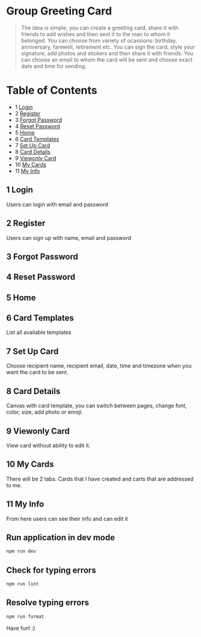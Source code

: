 # Group Greeting Card

> The idea is simple, you can create a greeting card, share it with friends to add wishes and then sent it to the man to whom it belonged.
You can choose from variety of ocassions: birthday, anniversary, farewell, retirement etc. You can sign the card, style your signature, add photos and stickers and then share it with friends. You can choose an email to whom the card will be sent and choose exact date and time for sending.


Table of Contents
=================
* 1 [Login](#1-login)
* 2 [Register](#2-register)
* 3 [Forgot Password](#3-forgot-password)
* 4 [Reset Password](#4-reset-password)
* 5 [Home](#5-home)
* 6 [Card Templates](#6-card-templates)
* 7 [Set Up Card](#7-set-up-card)
* 8 [Card Details](#8-card-details)
* 9 [Viewonly Card](#9-viewonly-card)
* 10 [My Cards](#10-my-cards)
* 11 [My Info](#11-my-info)

## 1 Login
Users can login with email and password
## 2 Register
Users can sign up with name, email and password
## 3 Forgot Password
## 4 Reset Password
## 5 Home
## 6 Card Templates
List all available templates
## 7 Set Up Card
Choose recipient name, recipient email, date, time and timezone when you want the card to be sent.
## 8 Card Details
Canvas with card template, you can switch between pages, change font, color, size, add photo or emoji.
## 9 Viewonly Card
View card without ability to edit it.
## 10 My Cards
There will be 2 tabs.
Cards that I have created and carts that are addressed to me.
## 11 My Info
From here users can see their info and can edit it

## Run application in dev mode
```sh
npm run dev
```

## Check for typing errors
```sh
npm run lint
```

## Resolve typing errors
```sh
npm run format
```

Have fun! :)
